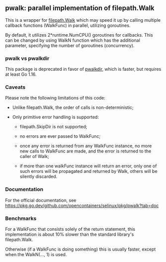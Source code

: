 ## pwalk: parallel implementation of filepath.Walk

This is a wrapper for [filepath.Walk](https://pkg.go.dev/path/filepath?tab=doc#Walk)
which may speed it up by calling multiple callback functions (WalkFunc) in parallel,
utilizing goroutines.

By default, it utilizes 2\*runtime.NumCPU() goroutines for callbacks.
This can be changed by using WalkN function which has the additional
parameter, specifying the number of goroutines (concurrency).

### pwalk vs pwalkdir

This package is deprecated in favor of
[pwalkdir](https://pkg.go.dev/github.com/opencontainers/selinux/pkg/pwalkdir),
which is faster, but requires at least Go 1.16.

### Caveats

Please note the following limitations of this code:

* Unlike filepath.Walk, the order of calls is non-deterministic;

* Only primitive error handling is supported:

  * filepath.SkipDir is not supported;

  * no errors are ever passed to WalkFunc;

  * once any error is returned from any WalkFunc instance, no more new calls
    to WalkFunc are made, and the error is returned to the caller of Walk;

  * if more than one walkFunc instance will return an error, only one
    of such errors will be propagated and returned by Walk, others
    will be silently discarded.

### Documentation

For the official documentation, see
https://pkg.go.dev/github.com/opencontainers/selinux/pkg/pwalk?tab=doc

### Benchmarks

For a WalkFunc that consists solely of the return statement, this
implementation is about 10% slower than the standard library's
filepath.Walk.

Otherwise (if a WalkFunc is doing something) this is usually faster,
except when the WalkN(..., 1) is used.
